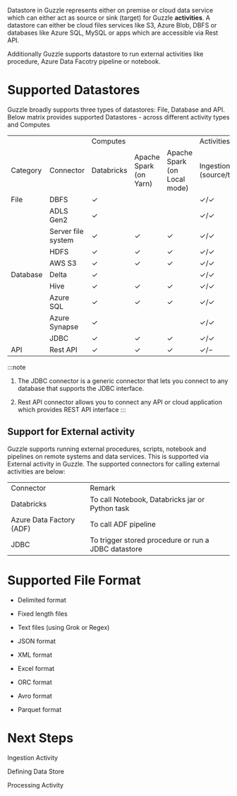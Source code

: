 Datastore in Guzzle represents either on premise or cloud data service which can either act as source or sink (target) for Guzzle **activities**. A datastore can either be cloud files services like S3, Azure Blob, DBFS or databases like  Azure SQL, MySQL or apps which are accessible via Rest API.

Additionally Guzzle supports datastore to run external activities like procedure, Azure Data Facotry pipeline or notebook. 

# Supported Datastores 

Guzzle broadly supports three types of datastores: File, Database and API. Below matrix provides supported Datastores - across different activity types and Computes

			

<table>
  <tr>
    <td></td>
    <td></td>
    <td>Computes</td>
    <td></td>
    <td></td>
    <td>Activities</td>
    <td></td>
    <td></td>
    <td></td>
    <td></td>
  </tr>
  <tr>
    <td>Category</td>
    <td>Connector</td>
    <td>Databricks</td>
    <td>Apache Spark (on Yarn)</td>
    <td>Apache Spark (on Local mode)</td>
    <td>Ingestion
(source/target)</td>
    <td>Processing
(source/target)</td>
    <td>Reconciliation
(source/target)</td>
    <td>Constraint Checks</td>
    <td>Housekeeping</td>
  </tr>
  <tr>
    <td>File</td>
    <td>DBFS</td>
    <td>✓</td>
    <td></td>
    <td></td>
    <td>✓/✓</td>
    <td></td>
    <td></td>
    <td></td>
    <td></td>
  </tr>
  <tr>
    <td></td>
    <td>ADLS Gen2</td>
    <td>✓</td>
    <td></td>
    <td></td>
    <td>✓/✓</td>
    <td></td>
    <td></td>
    <td></td>
    <td></td>
  </tr>
  <tr>
    <td></td>
    <td>Server file system</td>
    <td>✓</td>
    <td>✓</td>
    <td>✓</td>
    <td>✓/✓</td>
    <td></td>
    <td></td>
    <td></td>
    <td></td>
  </tr>
  <tr>
    <td></td>
    <td>HDFS</td>
    <td>✓</td>
    <td>✓</td>
    <td>✓</td>
    <td>✓/✓</td>
    <td></td>
    <td></td>
    <td></td>
    <td></td>
  </tr>
  <tr>
    <td></td>
    <td>AWS S3</td>
    <td>✓</td>
    <td>✓</td>
    <td>✓</td>
    <td>✓/✓</td>
    <td></td>
    <td></td>
    <td></td>
    <td></td>
  </tr>
  <tr>
    <td>Database</td>
    <td>Delta</td>
    <td>✓</td>
    <td></td>
    <td></td>
    <td>✓/✓</td>
    <td>✓/✓</td>
    <td>✓/✓</td>
    <td>✓</td>
    <td>✓</td>
  </tr>
  <tr>
    <td></td>
    <td>Hive</td>
    <td>✓</td>
    <td>✓</td>
    <td>✓</td>
    <td>✓/✓</td>
    <td>✓/✓</td>
    <td>✓/✓</td>
    <td>✓</td>
    <td>✓</td>
  </tr>
  <tr>
    <td></td>
    <td>Azure SQL</td>
    <td>✓</td>
    <td>✓</td>
    <td>✓</td>
    <td>✓/✓</td>
    <td></td>
    <td></td>
    <td></td>
    <td></td>
  </tr>
  <tr>
    <td></td>
    <td>Azure Synapse</td>
    <td>✓</td>
    <td></td>
    <td></td>
    <td>✓/✓</td>
    <td></td>
    <td></td>
    <td></td>
    <td></td>
  </tr>
  <tr>
    <td></td>
    <td>JDBC</td>
    <td>✓</td>
    <td>✓</td>
    <td>✓</td>
    <td>✓/✓</td>
    <td>✓/✓</td>
    <td>✓/✓</td>
    <td>✓</td>
    <td></td>
  </tr>
  <tr>
    <td>API</td>
    <td>Rest API</td>
    <td>✓</td>
    <td>✓</td>
    <td>✓</td>
    <td>✓/−</td>
    <td></td>
    <td></td>
    <td></td>
    <td></td>
  </tr>
</table>

:::note

1. The JDBC connector is a generic connector that lets you connect to any database that supports the JDBC interface. 

2. Rest API connector allows you to connect any API or cloud application which provides REST API interface 
:::

## Support for External activity

Guzzle supports running external procedures, scripts, notebook and pipelines on remote systems and data services. This is supported via External activity in Guzzle. The supported connectors for calling external activities are below:

<table>
  <tr>
    <td>Connector</td>
    <td>Remark</td>
  </tr>
  <tr>
    <td>Databricks</td>
    <td>To call Notebook, Databricks jar  or Python task</td>
  </tr>
  <tr>
    <td>Azure Data Factory (ADF)</td>
    <td>To call ADF pipeline</td>
  </tr>
  <tr>
    <td>JDBC</td>
    <td>To trigger stored procedure or run a JDBC datastore</td>
  </tr>
</table>


# Supported File Format

* Delimited format

* Fixed length files

* Text files (using Grok or Regex)

* JSON format

* XML format

* Excel format

* ORC format

* Avro format

* Parquet format

# Next Steps

Ingestion Activity

Defining Data Store

Processing Activity


